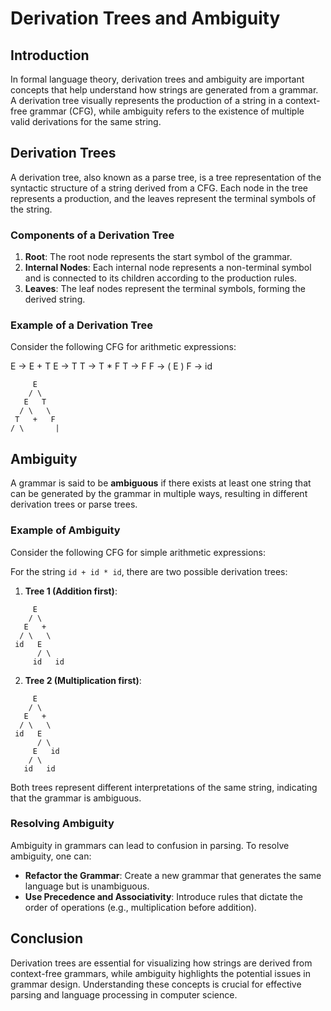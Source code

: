 # Derivation Trees and Ambiguity

## Introduction

In formal language theory, derivation trees and ambiguity are important concepts that help understand how strings are generated from a grammar. A derivation tree visually represents the production of a string in a context-free grammar (CFG), while ambiguity refers to the existence of multiple valid derivations for the same string.

## Derivation Trees

A derivation tree, also known as a parse tree, is a tree representation of the syntactic structure of a string derived from a CFG. Each node in the tree represents a production, and the leaves represent the terminal symbols of the string.

### Components of a Derivation Tree

1. **Root**: The root node represents the start symbol of the grammar.
2. **Internal Nodes**: Each internal node represents a non-terminal symbol and is connected to its children according to the production rules.
3. **Leaves**: The leaf nodes represent the terminal symbols, forming the derived string.

### Example of a Derivation Tree

Consider the following CFG for arithmetic expressions:


E → E + T E → T T → T * F T → F F → ( E ) F → id

```plaintext
     E
    / \
   E   T
  / \   \
 T   +   F
/ \       |
```



## Ambiguity

A grammar is said to be **ambiguous** if there exists at least one string that can be generated by the grammar in multiple ways, resulting in different derivation trees or parse trees.

### Example of Ambiguity

Consider the following CFG for simple arithmetic expressions:


For the string `id + id * id`, there are two possible derivation trees:

1. **Tree 1 (Addition first)**:

```plaintext
     E
    / \
   E   +
  / \   \
 id   E
      / \
     id   id

```

2. **Tree 2 (Multiplication first)**:

```plaintext
     E
    / \
   E   +
  / \   \
 id   E
      / \
     E   id
    / \
   id   id
```


Both trees represent different interpretations of the same string, indicating that the grammar is ambiguous.

### Resolving Ambiguity

Ambiguity in grammars can lead to confusion in parsing. To resolve ambiguity, one can:
- **Refactor the Grammar**: Create a new grammar that generates the same language but is unambiguous.
- **Use Precedence and Associativity**: Introduce rules that dictate the order of operations (e.g., multiplication before addition).

## Conclusion

Derivation trees are essential for visualizing how strings are derived from context-free grammars, while ambiguity highlights the potential issues in grammar design. Understanding these concepts is crucial for effective parsing and language processing in computer science.
